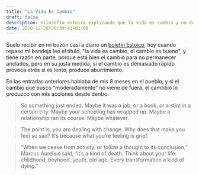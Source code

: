 ```yaml
---
title: "La Vida Es Cambio"
draft: false
description: Filosofía estoica explicando que la vida es cambio y no debemos temerla.
date: 2020-12-20T20:39:41+01:00
---
```


Suelo recibir en mi buzón casi a diario un [boletín Estoico](https://dailystoic.com/new-start-here/), hoy cuando repaso mi bandeja leo el título, "la vida es cambio, el cambio es bueno", y tiene razón en parte, porque está bien el cambio para no permanecer anclados, pero en su justa medida, si el cambio es demasiado rápido provoca etrés si es lento, produce aburrimiento.

En las entradas anteriores hablaba de mis 8 meses en el pueblo, y si el cambio que busco "moderadamente" no viene de fuera, el cambbio lo produzco con mis acciones desde dentro.

> So something just ended. Maybe it was a job, or a book, or a stint in a certain city. Maybe your schooling has wrapped up. Maybe a relationship ran its course. Maybe whatever.

> The point is, you are dealing with change. Why does that make you feel so sad? It’s because what you’re feeling is grief.

> “When we cease from activity, or follow a thought to its conclusion,” Marcus Aurelius said, “it’s a kind of death. Think about your life: childhood, boyhood, youth, old age. Every transformation a kind of dying.”